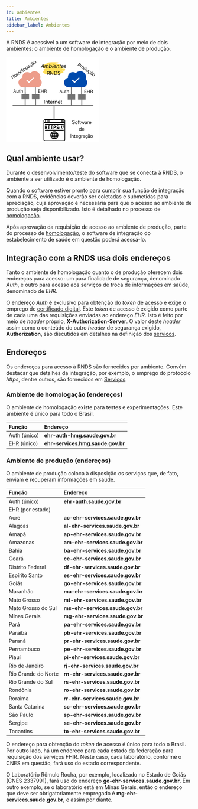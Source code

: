 ```yaml
---
id: ambientes
title: Ambientes
sidebar_label: Ambientes
---
```


A RNDS é acessível a um software de integração por meio de dois ambientes:
o ambiente de homologação e o ambiente de produção.

![img](../../static/img/ambientes.png)

## Qual ambiente usar?

Durante o desenvolvimento/teste do software que se conecta à RNDS, o ambiente a ser utilizado é o ambiente de homologação.

Quando o software estiver pronto para cumprir sua função de integração com a RNDS, evidências deverão ser coletadas e submetidas para apreciação, cuja aprovação é necessária para que o acesso ao ambiente de produção seja disponibilizado. Isto é detalhado no processo de [homologação](../publico-alvo/ti/homologar).

Após aprovação da requisição de acesso ao ambiente de produção, parte do processo de [homologação](../publico-alvo/ti/homologar), o software de integração do estabelecimento de saúde em questão poderá acessá-lo.

## Integração com a RNDS usa dois endereços

Tanto o ambiente de homologação quanto o de produção oferecem dois endereços para acesso: um para finalidade de segurança, denominado _Auth_, e outro para acesso aos serviços de troca de informações em saúde, denominado de _EHR_.

O endereço _Auth_ é exclusivo para obtenção do _token_ de acesso e exige o emprego de [certificado digital](../publico-alvo/gestor/certificado). Este _token_ de acesso é exigido como parte de cada uma das requisições enviadas ao endereço _EHR_. Isto é feito por meio de _header_ próprio, **X-Authorization-Server**. O valor deste _header_ assim como o conteúdo do outro _header_ de segurança exigido, **Authorization**, são discutidos em detalhes na definição dos [serviços](../publico-alvo/ti/conhecer).

## Endereços

Os endereços para acesso à RNDS são fornecidos por ambiente. Convém destacar que detalhes da integração, por exemplo, o emprego do protocolo _https_, dentre outros, são fornecidos em [Serviços](servicos).

### Ambiente de homologação (endereços)

O ambiente de homologação existe para testes e experimentações. Este ambiente é único para todo o Brasil.

| Função       | Endereço                          |
| :----------- | :-------------------------------- |
| Auth (único) | **ehr-auth-hmg.saude.gov.br**     |
| EHR (único)  | **ehr-services.hmg.saude.gov.br** |

### Ambiente de produção (endereços)

O ambiente de produção coloca à disposição os serviços que, de fato,
enviam e recuperam informações em saúde.

| Função              | Endereço                         |
| :------------------ | :------------------------------- |
| Auth (único)        | **ehr-auth.saude.gov.br**        |
| EHR (por estado)    |                                  |
| Acre                | **ac-ehr-services.saude.gov.br** |
| Alagoas             | **al-ehr-services.saude.gov.br** |
| Amapá               | **ap-ehr-services.saude.gov.br** |
| Amazonas            | **am-ehr-services.saude.gov.br** |
| Bahia               | **ba-ehr-services.saude.gov.br** |
| Ceará               | **ce-ehr-services.saude.gov.br** |
| Distrito Federal    | **df-ehr-services.saude.gov.br** |
| Espírito Santo      | **es-ehr-services.saude.gov.br** |
| Goiás               | **go-ehr-services.saude.gov.br** |
| Maranhão            | **ma-ehr-services.saude.gov.br** |
| Mato Grosso         | **mt-ehr-services.saude.gov.br** |
| Mato Grosso do Sul  | **ms-ehr-services.saude.gov.br** |
| Minas Gerais        | **mg-ehr-services.saude.gov.br** |
| Pará                | **pa-ehr-services.saude.gov.br** |
| Paraíba             | **pb-ehr-services.saude.gov.br** |
| Paraná              | **pr-ehr-services.saude.gov.br** |
| Pernambuco          | **pe-ehr-services.saude.gov.br** |
| Piauí               | **pi-ehr-services.saude.gov.br** |
| Rio de Janeiro      | **rj-ehr-services.saude.gov.br** |
| Rio Grande do Norte | **rn-ehr-services.saude.gov.br** |
| Rio Grande do Sul   | **rs-ehr-services.saude.gov.br** |
| Rondônia            | **ro-ehr-services.saude.gov.br** |
| Roraima             | **rr-ehr-services.saude.gov.br** |
| Santa Catarina      | **sc-ehr-services.saude.gov.br** |
| São Paulo           | **sp-ehr-services.saude.gov.br** |
| Sergipe             | **se-ehr-services.saude.gov.br** |
| Tocantins           | **to-ehr-services.saude.gov.br** |

O endereço para obtenção do _token_ de acesso é único para todo o Brasil.
Por outro lado, há um endereço para cada estado da federação para requisição
dos serviços FHIR. Neste caso, cada laboratório, conforme o CNES em questão, fará uso do estado correspondente.

O Laboratório Rômulo Rocha, por exemplo, localizado no Estado de Goiás (CNES 2337991), fará uso do
endereço **go-ehr-services.saude.gov.br**. Em outro exemplo, se o laboratório está em Minas Gerais, então
o endereço que deve ser obrigatoriamente empregado é **mg-ehr-services.saude.gov.br**, e assim por diante.
